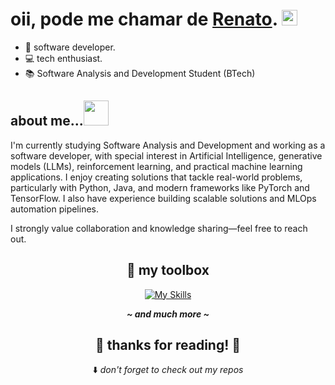 <h1>oii, pode me chamar de <a href="https://github.com/thnbi">Renato</a>. <img src="https://media.giphy.com/media/hvRJCLFzcasrR4ia7z/giphy.gif" height="25px" width="25px">  </h1>

- 🌱 software developer.
- 💻 tech enthusiast.
- 📚 Software Analysis and Development Student (BTech)
 
## about me...<img height="40px" width="40px" src="https://media.giphy.com/media/5xRW2cUKfcyQg/giphy.gif">

I'm currently studying Software Analysis and Development and working as a software developer, with special interest in Artificial Intelligence, generative models (LLMs), reinforcement learning, and practical machine learning applications. I enjoy creating solutions that tackle real-world problems, particularly with Python, Java, and modern frameworks like PyTorch and TensorFlow. I also have experience building scalable solutions and MLOps automation pipelines.

I strongly value collaboration and knowledge sharing—feel free to reach out.
<div align="center">
 
 ## 🧰  my toolbox

  [![My Skills](https://skillicons.dev/icons?i=python,js,ts,java,c,dotnet,tensorflow,pytorch,docker)](https://skillicons.dev)

  <em><b>__~ and much more ~__</b></em>

  <h2> 💖 thanks for reading! 💖 </h2>

  ⬇️ <em>don't forget to check out my repos</em>
</div>
